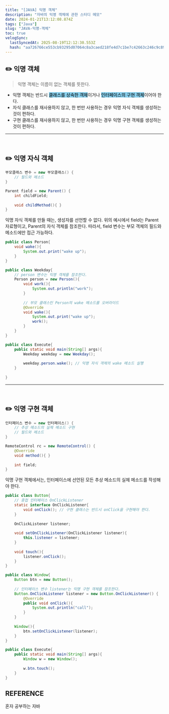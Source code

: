 ```yaml
---
title: "[JAVA] 익명 객체"
description: "자바의 익명 객체에 관한 스터디 메모"
date: 2024-01-21T13:12:08.874Z
tags: ["Java"]
slug: "JAVA-익명-객체"
toc: true
velogSync:
  lastSyncedAt: 2025-08-19T12:12:30.553Z
  hash: "aa726766ce553cb93295d07064c8a3caed218fe4d7c1be7c42663c246c9c891e"
---
```


## ✏️ 익명 객체
> 익명 객체는 이름이 없는 객체를 뜻한다.

- 익명 객체는 반드시 <span style = "background-color: skyblue; color: black">클래스를 상속한 객체</span>이거나 <span style = "background-color: skyblue; color: black">인터페이스의 구현 객체</span>이어야 한다.
- 자식 클래스를 재사용하지 않고, 한 번만 사용하는 경우 익명 자식 객체를 생성하는 것이 편하다.
- 구현 클래스를 재사용하지 않고, 한 번만 사용하는 경우 익명 구현 객체를 생성하는 것이 편하다.

---
<br>

## ✏️ 익명 자식 객체
```java
부모클래스 변수 = new 부모클래스() { 
	// 필드와 메소드
}

Parent field = new Parent() {
	int childField;
    
    void childMethod(){ }
}
```
익명 자식 객체를 만들 때는, 생성자를 선언할 수 없다.
위의 예시에서 field는 Parent 자료형이고, Parent의 자식 객체를 참조한다.
따라서, field 변수는 부모 객체의 필드와 메소드에만 접근 가능하다.

```java
public class Person{
	void wake(){
    	System.out.print("wake up");
    }
}
```

```java
public class Weekday{
	// person 변수는 익명 객체를 참조한다. 
	Person person = new Person(){
    	void work(){
        	System.out.println("work");
        }
        
        // 부모 클래스인 Person의 wake 메소드를 오버라이드
        @Override
        void wake(){
        	System.out.print("wake up");
            work();
        }
    }
}
```

```java
public class Execute{
	public static void main(String[] args){
    	Weekday weekday = new Weekday();
        
        weekday.person.wake(); // 익명 자식 객체의 wake 메소드 실행
    }
	
}
```
---
<br>

## ✏️ 익명 구현 객체
```java
인터페이스 변수 = new 인터페이스() { 
	// 추상 메소드의 실체 메소드 구현
	// 필드와 메소드
}

RemoteControl rc = new RemoteControl() {
	@Override
    void method(){ }
    
    int field;
}
```
익명 구현 객체에서는, 인터페이스에 선언된 모든 추상 메소드의 실체 메소드를 작성해야 한다.

```java
public class Button{
	// 중첩 인터페이스 OnClickListener
	static interface OnClickListener{
		void onClick(); // 구현 클래스는 반드시 onClick을 구현해야 한다.
	}
    
    OnClickListener listener;
    
    void setOnClickListener(OnClickListener listener){
    	this.listener = listener;
    }
    
    void touch(){
    	listener.onClick();
    }
}
```
```java
public class Window{
	Button btn = new Button();
 	
    // 인터페이스 변수 listener는 익명 구현 객체를 참조한다.
    Button.OnClickListener listener = new Button.OnClickListener() {
    	@Override
        public void onClick(){
        	System.out.println("call");
        }
    }
    
    Window(){
    	btn.setOnClickListener(listener);
    }
}
```
```java
public class Execute{
	public static void main(String[] args){
    	Window w = new Window();
        
        w.btn.touch();
    }
}
```



## REFERENCE
혼자 공부하는 자바
